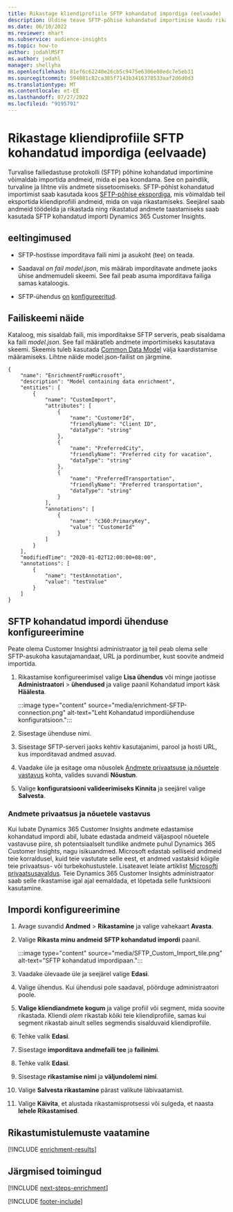 ```yaml
---
title: Rikastage kliendiprofiile SFTP kohandatud impordiga (eelvaade)
description: Üldine teave SFTP-põhise kohandatud importimise kaudu rikastamise kohta.
ms.date: 06/10/2022
ms.reviewer: mhart
ms.subservice: audience-insights
ms.topic: how-to
author: jodahlMSFT
ms.author: jodahl
manager: shellyha
ms.openlocfilehash: 81ef6c62240e26cb5c9475e6306e08edc7e5eb31
ms.sourcegitcommit: 594081c82ca385f7143b3416378533aaf2d6d0d3
ms.translationtype: MT
ms.contentlocale: et-EE
ms.lasthandoff: 07/27/2022
ms.locfileid: "9195791"
---
```

# <a name="enrich-customer-profiles-with-sftp-custom-import-preview"></a>Rikastage kliendiprofiile SFTP kohandatud impordiga (eelvaade)

Turvalise failiedastuse protokolli (SFTP) põhine kohandatud importimine võimaldab importida andmeid, mida ei pea koondama. See on paindlik, turvaline ja lihtne viis andmete sissetoomiseks. SFTP-põhist kohandatud importimist saab kasutada koos [SFTP-põhise ekspordiga](export-sftp.md), mis võimaldab teil eksportida kliendiprofiili andmeid, mida on vaja rikastamiseks. Seejärel saab andmeid töödelda ja rikastada ning rikastatud andmete taastamiseks saab kasutada SFTP kohandatud importi Dynamics 365 Customer Insights.

## <a name="prerequisites"></a>eeltingimused

- SFTP-hostisse imporditava faili nimi ja asukoht (tee) on teada.

- Saadaval *on fail model.json*, mis määrab imporditavate andmete jaoks ühise andmemudeli skeemi. See fail peab asuma imporditava failiga samas kataloogis.

- SFTP-ühendus [on](connections.md) [konfigureeritud](#configure-the-connection-for-sftp-custom-import).

## <a name="file-schema-example"></a>Failiskeemi näide

Kataloog, mis sisaldab faili, mis imporditakse SFTP serveris, peab sisaldama ka faili *model.json*. See fail määratleb andmete importimiseks kasutatava skeemi. Skeemis tuleb kasutada [Common Data Model](/common-data-model/) välja kaardistamise määramiseks. Lihtne näide model.json-failist on järgmine.

```
{
    "name": "EnrichmentFromMicrosoft",
    "description": "Model containing data enrichment",
    "entities": [
        {
            "name": "CustomImport",
            "attributes": [
                {
                    "name": "CustomerId",
                    "friendlyName": "Client ID",
                    "dataType": "string"
                },
                {
                    "name": "PreferredCity",
                    "friendlyName": "Preferred city for vacation",
                    "dataType": "string"
                },
                {
                    "name": "PreferredTransportation",
                    "friendlyName": "Preferred transportation",
                    "dataType": "string"
                }
            ],
            "annotations": [
                {
                    "name": "c360:PrimaryKey",
                    "value": "CustomerId"
                }
            ]
        }
    ],
    "modifiedTime": "2020-01-02T12:00:00+08:00",
    "annotations": [
        {
            "name": "testAnnotation",
            "value": "testValue"
        }
    ]
}
```

## <a name="configure-the-connection-for-sftp-custom-import"></a>SFTP kohandatud impordi ühenduse konfigureerimine

Peate olema Customer Insightsi administraator [ja](permissions.md#admin) teil peab olema selle SFTP-asukoha kasutajamandaat, URL ja pordinumber, kust soovite andmeid importida.

1. Rikastamise konfigureerimisel valige **Lisa ühendus** või minge jaotisse **Administraatori** > **ühendused** ja valige paanil Kohandatud import käsk **Häälesta**.

   :::image type="content" source="media/enrichment-SFTP-connection.png" alt-text="Leht Kohandatud impordiühenduse konfiguratsioon.":::

1. Sisestage ühenduse nimi.

1. Sisestage SFTP-serveri jaoks kehtiv kasutajanimi, parool ja hosti URL, kus imporditavad andmed asuvad.

1. Vaadake üle ja esitage oma nõusolek [Andmete privaatsuse ja nõuetele vastavus](#data-privacy-and-compliance) kohta, valides suvandi **Nõustun**.

1. Valige **konfiguratsiooni valideerimiseks Kinnita** ja seejärel valige **Salvesta**.

### <a name="data-privacy-and-compliance"></a>Andmete privaatsus ja nõuetele vastavus

Kui lubate Dynamics 365 Customer Insights andmete edastamise kohandatud impordi abil, lubate edastada andmeid väljaspool nõuetele vastavuse piire, sh potentsiaalselt tundlike andmete puhul Dynamics 365 Customer Insights, nagu isikuandmed. Microsoft edastab selliseid andmeid teie korraldusel, kuid teie vastutate selle eest, et andmed vastaksid kõigile teie privaatsus- või turbekohustustele. Lisateavet leiate artiklist [Microsofti privaatsusavaldus](https://go.microsoft.com/fwlink/?linkid=396732).
Teie Dynamics 365 Customer Insights administraator saab selle rikastamise igal ajal eemaldada, et lõpetada selle funktsiooni kasutamine.

## <a name="configure-the-import"></a>Impordi konfigureerimine

1. Avage suvandid **Andmed** > **Rikastamine** ja valige vahekaart **Avasta**.

1. Valige **Rikasta minu andmeid** **SFTP kohandatud impordi** paanil.

   :::image type="content" source="media/SFTP_Custom_Import_tile.png" alt-text="SFTP kohandatud impordipaan.":::

1. Vaadake ülevaade üle ja seejärel valige **Edasi**.

1. Valige ühendus. Kui ühendusi pole saadaval, pöörduge administraatori poole.

1. **Valige kliendiandmete kogum** ja valige profiil või segment, mida soovite rikastada. Kliendi *olem* rikastab kõiki teie kliendiprofiile, samas kui segment rikastab ainult selles segmendis sisalduvaid kliendiprofiile.

1. Tehke valik **Edasi**.

1. Sisestage **imporditava andmefaili tee** ja **failinimi**.

1. Tehke valik **Edasi**.

1. Sisestage **rikastamise nimi** ja **väljundolemi nimi**.

1. Valige **Salvesta rikastamine** pärast valikute läbivaatamist.

1. Valige **Käivita**, et alustada rikastamisprotsessi või sulgeda, et naasta **lehele Rikastamised**.

## <a name="view-enrichment-results"></a>Rikastumistulemuste vaatamine

[!INCLUDE [enrichment-results](includes/enrichment-results.md)]

## <a name="next-steps"></a>Järgmised toimingud

[!INCLUDE [next-steps-enrichment](includes/next-steps-enrichment.md)]

[!INCLUDE [footer-include](includes/footer-banner.md)]
